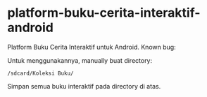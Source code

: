 platform-buku-cerita-interaktif-android
=======================================

Platform Buku Cerita Interaktif untuk Android.
Known bug: 

Untuk menggunakannya, manually buat directory: 

    /sdcard/Koleksi Buku/

Simpan semua buku interaktif pada directory di atas. 